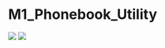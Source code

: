 # M1_Phonebook_Utility

 ![](https://api.codiga.io/project/31383/status/svg)
 ![](https://api.codiga.io/project/31383/score/svg)
 

